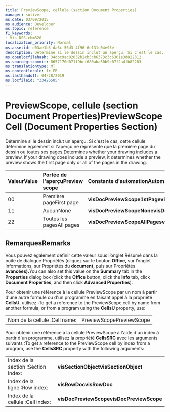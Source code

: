 ```yaml
---
title: PreviewScope, cellule (section Document Properties)
manager: soliver
ms.date: 03/09/2015
ms.audience: Developer
ms.topic: reference
f1_keywords:
- Vis_DSS.chm820
localization_priority: Normal
ms.assetid: d03ae1b3-da6c-56d3-4f96-6e131c04e93e
description: Détermine si le dessin inclut un aperçu. Si c'est le cas, cette cellule détermine également si l'aperçu ne représente que la première page du dessin ou toutes ses pages.
ms.openlocfilehash: 34dbc9ac02032b2cb5cb6373c3c6361e3d822312
ms.sourcegitcommit: 8657170d071f9bcf680aba50b9c07f2a4fb82283
ms.translationtype: MT
ms.contentlocale: fr-FR
ms.lasthandoff: 04/28/2019
ms.locfileid: "33426505"
---
```

# <a name="previewscope-cell-document-properties-section"></a><span data-ttu-id="62ee4-104">PreviewScope, cellule (section Document Properties)</span><span class="sxs-lookup"><span data-stu-id="62ee4-104">PreviewScope Cell (Document Properties Section)</span></span>

<span data-ttu-id="62ee4-p102">Détermine si le dessin inclut un aperçu. Si c'est le cas, cette cellule détermine également si l'aperçu ne représente que la première page du dessin ou toutes ses pages.</span><span class="sxs-lookup"><span data-stu-id="62ee4-p102">Determines whether your drawing includes a preview. If your drawing does include a preview, it determines whether the preview shows the first page only or all of the pages in the drawing.</span></span>
  
|<span data-ttu-id="62ee4-107">**Valeur**</span><span class="sxs-lookup"><span data-stu-id="62ee4-107">**Value**</span></span>|<span data-ttu-id="62ee4-108">**Portée de l'aperçu**</span><span class="sxs-lookup"><span data-stu-id="62ee4-108">**Preview scope**</span></span>|<span data-ttu-id="62ee4-109">**Constante d'automation**</span><span class="sxs-lookup"><span data-stu-id="62ee4-109">**Automation constant**</span></span>|
|:-----|:-----|:-----|
| <span data-ttu-id="62ee4-110">0</span><span class="sxs-lookup"><span data-stu-id="62ee4-110">0</span></span>  <br/> | <span data-ttu-id="62ee4-111">Première page</span><span class="sxs-lookup"><span data-stu-id="62ee4-111">First page</span></span>  <br/> |<span data-ttu-id="62ee4-112">**visDocPreviewScope1stPage**</span><span class="sxs-lookup"><span data-stu-id="62ee4-112">**visDocPreviewScope1stPage**</span></span> <br/> |
| <span data-ttu-id="62ee4-113">1</span><span class="sxs-lookup"><span data-stu-id="62ee4-113">1</span></span>  <br/> | <span data-ttu-id="62ee4-114">Aucun</span><span class="sxs-lookup"><span data-stu-id="62ee4-114">None</span></span>  <br/> |<span data-ttu-id="62ee4-115">**visDocPreviewScopeNone**</span><span class="sxs-lookup"><span data-stu-id="62ee4-115">**visDocPreviewScopeNone**</span></span> <br/> |
| <span data-ttu-id="62ee4-116">2</span><span class="sxs-lookup"><span data-stu-id="62ee4-116">2</span></span>  <br/> | <span data-ttu-id="62ee4-117">Toutes les pages</span><span class="sxs-lookup"><span data-stu-id="62ee4-117">All pages</span></span>  <br/> |<span data-ttu-id="62ee4-118">**visDocPreviewScopeAllPages**</span><span class="sxs-lookup"><span data-stu-id="62ee4-118">**visDocPreviewScopeAllPages**</span></span> <br/> |
   
## <a name="remarks"></a><span data-ttu-id="62ee4-119">Remarques</span><span class="sxs-lookup"><span data-stu-id="62ee4-119">Remarks</span></span>

<span data-ttu-id="62ee4-120">Vous pouvez également définir  cette valeur sous  l’onglet Résumé dans la boîte de  dialogue Propriétés (cliquez sur le bouton **Office,** sur l’onglet Informations, sur Propriétés du **document,** puis sur Propriétés **avancées).**</span><span class="sxs-lookup"><span data-stu-id="62ee4-120">You can also set this value on the **Summary** tab in the **Properties** dialog box (click the **Office** button, click the **Info** tab, click **Document Properties**, and then click **Advanced Properties**).</span></span>
  
<span data-ttu-id="62ee4-121">Pour obtenir une référence à la cellule PreviewScope par un nom à partir d'une autre formule ou d'un programme en faisant appel à la propriété **CellsU**, utilisez :</span><span class="sxs-lookup"><span data-stu-id="62ee4-121">To get a reference to the PreviewScope cell by name from another formula, or from a program using the **CellsU** property, use:</span></span> 
  
|||
|:-----|:-----|
| <span data-ttu-id="62ee4-122">Nom de la cellule :</span><span class="sxs-lookup"><span data-stu-id="62ee4-122">Cell name:</span></span>  <br/> | <span data-ttu-id="62ee4-123">PreviewScope</span><span class="sxs-lookup"><span data-stu-id="62ee4-123">PreviewScope</span></span>  <br/> |
   
<span data-ttu-id="62ee4-124">Pour obtenir une référence à la cellule PreviewScope à l'aide d'un index à partir d'un programme, utilisez la propriété **CellsSRC** avec les arguments suivants :</span><span class="sxs-lookup"><span data-stu-id="62ee4-124">To get a reference to the PreviewScope cell by index from a program, use the **CellsSRC** property with the following arguments:</span></span> 
  
|||
|:-----|:-----|
| <span data-ttu-id="62ee4-125">Index de la section :</span><span class="sxs-lookup"><span data-stu-id="62ee4-125">Section index:</span></span>  <br/> |<span data-ttu-id="62ee4-126">**visSectionObject**</span><span class="sxs-lookup"><span data-stu-id="62ee4-126">**visSectionObject**</span></span> <br/> |
| <span data-ttu-id="62ee4-127">Index de la ligne :</span><span class="sxs-lookup"><span data-stu-id="62ee4-127">Row index:</span></span>  <br/> |<span data-ttu-id="62ee4-128">**visRowDoc**</span><span class="sxs-lookup"><span data-stu-id="62ee4-128">**visRowDoc**</span></span> <br/> |
| <span data-ttu-id="62ee4-129">Index de la cellule :</span><span class="sxs-lookup"><span data-stu-id="62ee4-129">Cell index:</span></span>  <br/> |<span data-ttu-id="62ee4-130">**visDocPreviewScope**</span><span class="sxs-lookup"><span data-stu-id="62ee4-130">**visDocPreviewScope**</span></span> <br/> |
   

